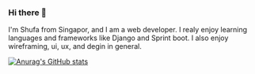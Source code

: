 ### Hi there 👋

<!--
**woon17/woon17** is a ✨ _special_ ✨ repository because its `README.md` (this file) appears on your GitHub profile.

Here are some ideas to get you started:

- 🔭 I’m currently working on ...
- 🌱 I’m currently learning ...
- 👯 I’m looking to collaborate on ...
- 🤔 I’m looking for help with ...
- 💬 Ask me about ...
- 📫 How to reach me: ...
- 😄 Pronouns: ...
- ⚡ Fun fact: ...
-->
I'm Shufa from Singapor, and I am a web developer. I realy enjoy learning languages and frameworks like Django and Sprint boot. I also enjoy wireframing, ui, ux, and degin in general.

[![Anurag's GitHub stats](https://github-readme-stats.vercel.app/api?username=Shufa)](https://github.com/anuraghazra/github-readme-stats)
